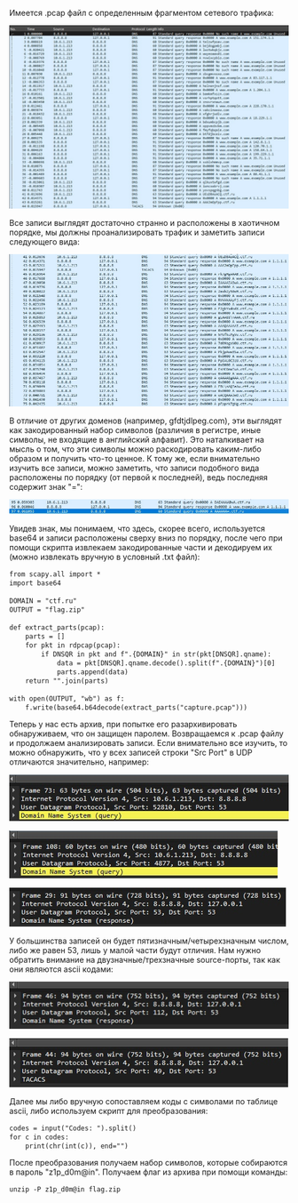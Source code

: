 Имеется .pcap файл с определенным фрагментом сетевого трафика:

![1](https://github.com/dhxgc/as25-writeups/blob/main/dns_zip_ctf/img/1.jpg?raw=true)

Все записи выглядят достаточно странно и расположены в хаотичном порядке, мы должны проанализировать трафик и заметить записи следующего вида:

![2](https://github.com/dhxgc/as25-writeups/blob/main/dns_zip_ctf/img/2.jpg?raw=true)

В отличие от других доменов (например, gfdtjdlpeg.com), эти выглядят как закодированный набор символов (различия в регистре, иные символы, не входящие в английский алфавит). Это наталкивает на мысль о том, что эти символы можно раскодировать каким-либо образом и получить что-то ценное. К тому же, если внимательно изучить все записи, можно заметить, что записи подобного вида расположены по порядку (от первой к последней), ведь последняя содержит знак "=":

![3](https://github.com/dhxgc/as25-writeups/blob/main/dns_zip_ctf/img/3.jpg?raw=true)

Увидев знак, мы понимаем, что здесь, скорее всего, используется base64 и записи расположены сверху вниз по порядку, после чего при помощи скрипта извлекаем закодированные части и декодируем их (можно извлекать вручную в условный .txt файл):
```
from scapy.all import *
import base64

DOMAIN = "ctf.ru"
OUTPUT = "flag.zip"

def extract_parts(pcap):
    parts = []
    for pkt in rdpcap(pcap):
        if DNSQR in pkt and f".{DOMAIN}" in str(pkt[DNSQR].qname):
            data = pkt[DNSQR].qname.decode().split(f".{DOMAIN}")[0]
            parts.append(data)
    return "".join(parts)

with open(OUTPUT, "wb") as f:
    f.write(base64.b64decode(extract_parts("capture.pcap")))
```
Теперь у нас есть архив, при попытке его разархивировать обнаруживаем, что он защищен паролем. Возвращаемся к .pcap файлу и продолжаем анализировать записи. Если внимательно все изучить, то можно обнаружить, что у всех записей строки "Src Port" в UDP отличаются значительно, например:

![4](https://github.com/dhxgc/as25-writeups/blob/main/dns_zip_ctf/img/4.jpg?raw=true)

![5](https://github.com/dhxgc/as25-writeups/blob/main/dns_zip_ctf/img/5.jpg?raw=true)

![6](https://github.com/dhxgc/as25-writeups/blob/main/dns_zip_ctf/img/6.jpg?raw=true)

У большинства записей он будет пятизначным/четырехзначным числом, либо же равен 53, лишь у малой части будут отличия. Нам нужно обратить внимание на двузначные/трехзначные source-порты, так как они являются ascii кодами:

![7](https://github.com/dhxgc/as25-writeups/blob/main/dns_zip_ctf/img/7.jpg?raw=true)

![8](https://github.com/dhxgc/as25-writeups/blob/main/dns_zip_ctf/img/8.jpg?raw=true)

Далее мы либо вручную сопоставляем коды с символами по таблице ascii, либо используем скрипт для преобразования:
```
codes = input("Codes: ").split()
for c in codes:
    print(chr(int(c)), end="")
```
После преобразования получаем набор символов, которые собираются в пароль "z1p_d0m@in". Получаем флаг из архива при помощи команды:
```
unzip -P z1p_d0m@in flag.zip
```
